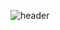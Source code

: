 ![header](https://capsule-render.vercel.app/api?type=waving&color=gradient&customColorList=0,2,2,5,30&height=350&section=header&text=kmbae&fontSize=90&capsule_render&animation=fadeIn&fontAlignY=-50)
